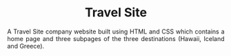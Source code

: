 <h1 align='center'> Travel Site </h1>

<p align='justify'> A Travel Site company website built using HTML and CSS which contains a home page and three subpages of the three destinations (Hawaii, Iceland and Greece).</p>
